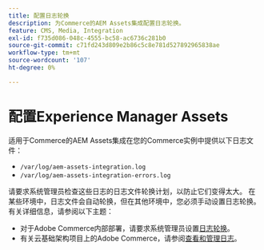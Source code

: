 ```yaml
---
title: 配置日志轮换
description: 为Commerce的AEM Assets集成配置日志轮换。
feature: CMS, Media, Integration
exl-id: f735d086-048c-4555-bc58-ac6736c281b0
source-git-commit: c71fd243d809e2b86c5c8e781d527892965838ae
workflow-type: tm+mt
source-wordcount: '107'
ht-degree: 0%

---
```


# 配置Experience Manager Assets

适用于Commerce的AEM Assets集成在您的Commerce实例中提供以下日志文件：

- `/var/log/aem-assets-integration.log`
- `/var/log/aem-assets-integration-errors.log`

请要求系统管理员检查这些日志的日志文件轮换计划，以防止它们变得太大。 在某些环境中，日志文件会自动轮换，但在其他环境中，您必须手动设置日志轮换。 有关详细信息，请参阅以下主题：

- 对于Adobe Commerce内部部署，请要求系统管理员设置[日志轮换](https://experienceleague.adobe.com/docs/commerce-operations/installation-guide/next-steps/configuration.html#server-settings)。
- 有关云基础架构项目上的Adobe Commerce，请参阅[查看和管理日志](https://experienceleague.adobe.com/docs/commerce-cloud-service/user-guide/develop/test/log-locations.html)。
